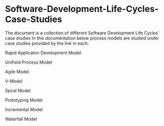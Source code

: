 # Software-Development-Life-Cycles-Case-Studies
The document is a collection of different Software Development Life Cycles' case studies
In this documentation below process models are studied under case studies provided by the link in each:

Rapid Applicaton Development Model

Unifieid Process Model

Agile Model

V-Model

Spiral Model

Prototyping Model

Incremental Model

Waterfall Model
